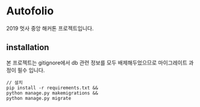 # Autofolio 

2019 멋사 중앙 해커톤 프로젝트입니다.

## installation

본 프로젝트는 gitignore에서 db 관련 정보를 모두 배제해두었으므로 마이그레이트 과정이 필수 입니다.

~~~
// 설치 
pip install -r requirements.txt && 
python manage.py makemigrations && 
python manage.py migrate
~~~


